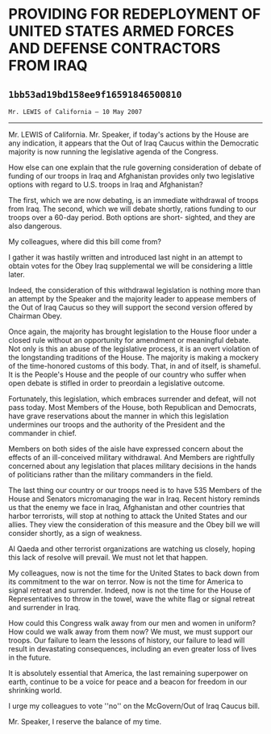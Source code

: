 # PROVIDING FOR REDEPLOYMENT OF UNITED STATES ARMED FORCES AND DEFENSE  CONTRACTORS FROM IRAQ
## `1bb53ad19bd158ee9f16591846500810`
`Mr. LEWIS of California — 10 May 2007`

---


Mr. LEWIS of California. Mr. Speaker, if today's actions by the House 
are any indication, it appears that the Out of Iraq Caucus within the 
Democratic majority is now running the legislative agenda of the 
Congress.

How else can one explain that the rule governing consideration of 
debate of funding of our troops in Iraq and Afghanistan provides only 
two legislative options with regard to U.S. troops in Iraq and 
Afghanistan?

The first, which we are now debating, is an immediate withdrawal of 
troops from Iraq. The second, which we will debate shortly, rations 
funding to our troops over a 60-day period. Both options are short-
sighted, and they are also dangerous.

My colleagues, where did this bill come from?

I gather it was hastily written and introduced last night in an 
attempt to obtain votes for the Obey Iraq supplemental we will be 
considering a little later.

Indeed, the consideration of this withdrawal legislation is nothing 
more than an attempt by the Speaker and the majority leader to appease 
members of the Out of Iraq Caucus so they will support the second 
version offered by Chairman Obey.

Once again, the majority has brought legislation to the House floor 
under a closed rule without an opportunity for amendment or meaningful 
debate. Not only is this an abuse of the legislative process, it is an 
overt violation of the longstanding traditions of the House. The 
majority is making a mockery of the time-honored customs of this body. 
That, in and of itself, is shameful. It is the People's House and the 
people of our country who suffer when open debate is stifled in order 
to preordain a legislative outcome.

Fortunately, this legislation, which embraces surrender and defeat, 
will not pass today. Most Members of the House, both Republican and 
Democrats, have grave reservations about the manner in which this 
legislation undermines our troops and the authority of the President 
and the commander in chief.

Members on both sides of the aisle have expressed concern about the 
effects of an ill-conceived military withdrawal. And Members are 
rightfully concerned about any legislation that places military 
decisions in the hands of politicians rather than the military 
commanders in the field.

The last thing our country or our troops need is to have 535 Members 
of the House and Senators micromanaging the war in Iraq. Recent history 
reminds us that the enemy we face in Iraq, Afghanistan and other 
countries that harbor terrorists, will stop at nothing to attack the 
United States and our allies. They view the consideration of this 
measure and the Obey bill we will consider shortly, as a sign of 
weakness.

Al Qaeda and other terrorist organizations are watching us closely, 
hoping this lack of resolve will prevail. We must not let that happen.

My colleagues, now is not the time for the United States to back down 
from its commitment to the war on terror. Now is not the time for 
America to signal retreat and surrender. Indeed, now is not the time 
for the House of Representatives to throw in the towel, wave the white 
flag or signal retreat and surrender in Iraq.

How could this Congress walk away from our men and women in uniform? 
How could we walk away from them now? We must, we must support our 
troops. Our failure to learn the lessons of history, our failure to 
lead will result in devastating consequences, including an even greater 
loss of lives in the future.

It is absolutely essential that America, the last remaining 
superpower on earth, continue to be a voice for peace and a beacon for 
freedom in our shrinking world.

I urge my colleagues to vote ''no'' on the McGovern/Out of Iraq 
Caucus bill.

Mr. Speaker, I reserve the balance of my time.